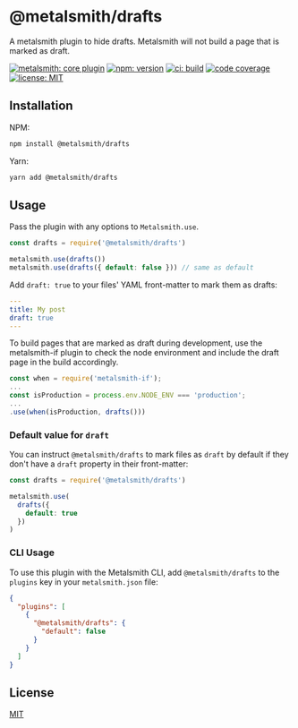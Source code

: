 # @metalsmith/drafts

A metalsmith plugin to hide drafts. Metalsmith will not build a page that is marked as draft.

[![metalsmith: core plugin][metalsmith-badge]][metalsmith-url]
[![npm: version][npm-badge]][npm-url]
[![ci: build][ci-badge]][ci-url]
[![code coverage][codecov-badge]][codecov-url]
[![license: MIT][license-badge]][license-url]

## Installation

NPM:

```bash
npm install @metalsmith/drafts
```

Yarn:

```bash
yarn add @metalsmith/drafts
```

## Usage

Pass the plugin with any options to `Metalsmith.use`.

```js
const drafts = require('@metalsmith/drafts')

metalsmith.use(drafts())
metalsmith.use(drafts({ default: false })) // same as default
```

Add `draft: true` to your files' YAML front-matter to mark them as drafts:

```yaml
---
title: My post
draft: true
---
```

To build pages that are marked as draft during development, use the metalsmith-if plugin to check the node environment and include the draft page in the build accordingly.

```js
const when = require('metalsmith-if');
...
const isProduction = process.env.NODE_ENV === 'production';
...
.use(when(isProduction, drafts()))

```

### Default value for `draft`

You can instruct `@metalsmith/drafts` to mark files as `draft` by default if they don't have a `draft` property in their front-matter:

```js
const drafts = require('@metalsmith/drafts')

metalsmith.use(
  drafts({
    default: true
  })
)
```

### CLI Usage

To use this plugin with the Metalsmith CLI, add `@metalsmith/drafts` to the `plugins` key in your `metalsmith.json` file:

```json
{
  "plugins": [
    {
      "@metalsmith/drafts": {
        "default": false
      }
    }
  ]
}
```

## License

[MIT](LICENSE)

[npm-badge]: https://img.shields.io/npm/v/@metalsmith/drafts.svg
[npm-url]: https://www.npmjs.com/package/@metalsmith/drafts
[ci-badge]: https://app.travis-ci.com/metalsmith/drafts.svg?branch=master
[ci-url]: https://app.travis-ci.com/github/metalsmith/drafts
[metalsmith-badge]: https://img.shields.io/badge/metalsmith-core_plugin-green.svg?longCache=true
[metalsmith-url]: http://metalsmith.io
[codecov-badge]: https://img.shields.io/coveralls/github/metalsmith/drafts
[codecov-url]: https://coveralls.io/github/metalsmith/drafts
[license-badge]: https://img.shields.io/github/license/metalsmith/drafts
[license-url]: LICENSE

